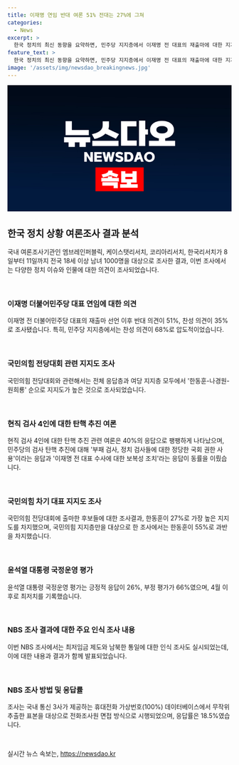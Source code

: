 ```yaml
---
title: 이재명 연임 반대 여론 51% 전대는 27%에 그쳐
categories:
  - News
excerpt: >
  한국 정치의 최신 동향을 요약하면, 민주당 지지층에서 이재명 전 대표의 재출마에 대한 지지가 강하며, 국민의힘 전당대회에는 한동훈이 가장 높은 지지를 보였다. 또한, 민주당의 검사 탄핵 추진과 관련하여 부패 검사, 정치 검사들에 대한 정당한 국회 권한 사용과 이재명 전 대표 수사에 대한 보복성 조치에 대한 응답이 동률을 이루었다. 뿐만 아니라, 윤석열 대통령의 국정운영에 대한 평가와 정당 지지율에 대한 조사 결과도 포함되어 있다. (총 단어 수: 150)
feature_text: >
  한국 정치의 최신 동향을 요약하면, 민주당 지지층에서 이재명 전 대표의 재출마에 대한 지지가 강하며, 국민의힘 전당대회에는 한동훈이 가장 높은 지지를 보였다. 또한, 민주당의 검사 탄핵 추진과 관련하여 부패 검사, 정치 검사들에 대한 정당한 국회 권한 사용과 이재명 전 대표 수사에 대한 보복성 조치에 대한 응답이 동률을 이루었다. 뿐만 아니라, 윤석열 대통령의 국정운영에 대한 평가와 정당 지지율에 대한 조사 결과도 포함되어 있다. (총 단어 수: 150)
image: '/assets/img/newsdao_breakingnews.jpg'
---
```


<p><img src="/assets/img/newsdao_breakingnews.jpg" alt="koreaapp 속보" /></p>

<h2 data-ke-size="size26">한국 정치 상황 여론조사 결과 분석</h2>

<p>국내 여론조사기관인 엠브레인퍼블릭, 케이스탯리서치, 코리아리서치, 한국리서치가 8일부터 11일까지 전국 18세 이상 남녀 1000명을 대상으로 조사한 결과, 이번 조사에서는 다양한 정치 이슈와 인물에 대한 의견이 조사되었습니다.</p>

<p data-ke-size="size16">&nbsp;</p>

<h3>이재명 더불어민주당 대표 연임에 대한 의견</h3>

<p>이재명 전 더불어민주당 대표의 재출마 선언 이후 반대 의견이 51%, 찬성 의견이 35%로 조사됐습니다. 특히, 민주당 지지층에서는 찬성 의견이 68%로 압도적이었습니다.</p>

<p data-ke-size="size16">&nbsp;</p>

<h3>국민의힘 전당대회 관련 지지도 조사</h3>

<p>국민의힘 전당대회와 관련해서는 전체 응답층과 여당 지지층 모두에서 '한동훈-나경원-원희룡' 순으로 지지도가 높은 것으로 조사되었습니다.</p>

<p data-ke-size="size16">&nbsp;</p>

<h3>현직 검사 4인에 대한 탄핵 추진 여론</h3>

<p>현직 검사 4인에 대한 탄핵 추진 관련 여론은 40%의 응답으로 팽팽하게 나타났으며, 민주당의 검사 탄핵 추진에 대해 '부패 검사, 정치 검사들에 대한 정당한 국회 권한 사용'이라는 응답과 '이재명 전 대표 수사에 대한 보복성 조치'라는 응답이 동률을 이뤘습니다.</p>

<p data-ke-size="size16">&nbsp;</p>

<h3>국민의힘 차기 대표 지지도 조사</h3>

<p>국민의힘 전당대회에 출마한 후보들에 대한 조사결과, 한동훈이 27%로 가장 높은 지지도를 차지했으며, 국민의힘 지지층만을 대상으로 한 조사에서는 한동훈이 55%로 과반을 차지했습니다.</p>

<p data-ke-size="size16">&nbsp;</p>

<h3>윤석열 대통령 국정운영 평가</h3>

<p>윤석열 대통령 국정운영 평가는 긍정적 응답이 26%, 부정 평가가 66%였으며, 4월 이후로 최저치를 기록했습니다.</p>

<p data-ke-size="size16">&nbsp;</p>

<h3>NBS 조사 결과에 대한 주요 인식 조사 내용</h3>

<p>이번 NBS 조사에서는 최저임금 제도와 남북한 통일에 대한 인식 조사도 실시되었는데, 이에 대한 내용과 결과가 함께 발표되었습니다.</p>

<p data-ke-size="size16">&nbsp;</p>

<h3>NBS 조사 방법 및 응답률</h3>

<p>조사는 국내 통신 3사가 제공하는 휴대전화 가상번호(100%) 데이터베이스에서 무작위 추출한 표본을 대상으로 전화조사원 면접 방식으로 시행되었으며, 응답률은 18.5%였습니다.</p>

<p data-ke-size="size16">&nbsp;</p>
실시간 뉴스 속보는, <a href="https://newsdao.kr" rel="dofollow">https://newsdao.kr</a>


